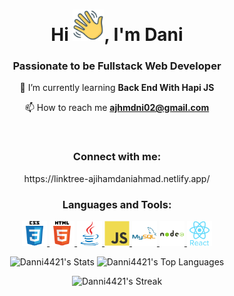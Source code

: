 <link href="./assets/css/style.css" rel="stylesheet"></link>

<h1 align="center">Hi <img src="./assets/wave.png" class="waving" width="50"/>, I'm Dani</h1>
<h3 align="center">Passionate to be Fullstack Web Developer</h3>
<div align="center">
  
 🌱 I’m currently learning **Back End With Hapi JS**

📫 How to reach me **ajhmdni02@gmail.com**

<br/>
  <h3>Connect with me:</h3>
https://linktree-ajihamdaniahmad.netlify.app/

<h3>Languages and Tools:</h3>
<p> <a href="https://www.w3schools.com/css/" target="_blank" rel="noreferrer"> <img src="https://raw.githubusercontent.com/devicons/devicon/master/icons/css3/css3-original-wordmark.svg" alt="css3" width="40" height="40"/> </a> <a href="https://www.w3.org/html/" target="_blank" rel="noreferrer"> <img src="https://raw.githubusercontent.com/devicons/devicon/master/icons/html5/html5-original-wordmark.svg" alt="html5" width="40" height="40"/> </a> <a href="https://www.java.com" target="_blank" rel="noreferrer"> <img src="https://raw.githubusercontent.com/devicons/devicon/master/icons/java/java-original.svg" alt="java" width="40" height="40"/> </a> <a href="https://developer.mozilla.org/en-US/docs/Web/JavaScript" target="_blank" rel="noreferrer"> <img src="https://raw.githubusercontent.com/devicons/devicon/master/icons/javascript/javascript-original.svg" alt="javascript" width="40" height="40"/> </a> <a href="https://www.mysql.com/" target="_blank" rel="noreferrer"> <img src="https://raw.githubusercontent.com/devicons/devicon/master/icons/mysql/mysql-original-wordmark.svg" alt="mysql" width="40" height="40"/> </a> <a href="https://nodejs.org" target="_blank" rel="noreferrer"> <img src="https://raw.githubusercontent.com/devicons/devicon/master/icons/nodejs/nodejs-original-wordmark.svg" alt="nodejs" width="40" height="40"/> </a> <a href="https://reactjs.org/" target="_blank" rel="noreferrer"> <img src="https://raw.githubusercontent.com/devicons/devicon/master/icons/react/react-original-wordmark.svg" alt="react" width="40" height="40"/> </a> </p>

![Danni4421's Stats](https://github-readme-stats.vercel.app/api?username=Danni4421&theme=tokyonight&show_icons=true&hide_border=true&count_private=false)
![Danni4421's Top Languages](https://github-readme-stats.vercel.app/api/top-langs/?username=Danni4421&theme=tokyonight&show_icons=true&hide_border=true&layout=compact)

![Danni4421's Streak](https://github-readme-streak-stats.herokuapp.com/?user=Danni4421&theme=tokyonight&hide_border=true)

</div>
